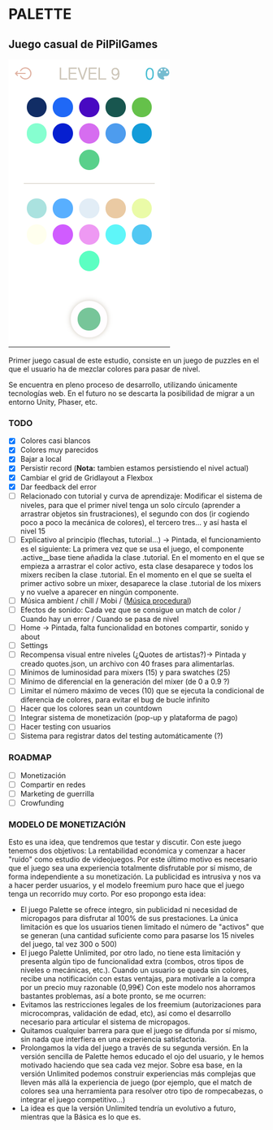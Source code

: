 # PALETTE

## Juego casual de **PilPilGames**

![Screenshoot](./screenshoot.png)

Primer juego casual de este estudio, consiste en un juego de puzzles en el que el usuario ha de mezclar colores para pasar de nivel.

Se encuentra en pleno proceso de desarrollo, utilizando únicamente tecnologías web. En el futuro no se descarta la posibilidad de migrar a un entorno Unity, Phaser, etc.

### TODO

- [x] Colores casi blancos
- [x] Colores muy parecidos
- [x] Bajar a local
- [x] Persistir record (**Nota:** tambien estamos persistiendo el nivel actual)
- [x] Cambiar el grid de Gridlayout a Flexbox
- [x] Dar feedback del error
- [ ] Relacionado con tutorial y curva de aprendizaje: Modificar el sistema de niveles, para que el primer nivel tenga un solo círculo (aprender a arrastrar objetos sin frustraciones), el segundo con dos (ir cogiendo poco a poco la mecánica de colores), el tercero tres... y así hasta el nivel 15
- [ ] Explicativo al principio (flechas, tutorial...) -> Pintada, el funcionamiento es el siguiente: La primera vez que se usa el juego, el componente .active__base tiene añadida la clase .tutorial. En el momento en el que se empieza a arrastrar el color activo, esta clase desaparece y todos los mixers reciben la clase .tutorial. En el momento en el que se suelta el primer activo sobre un mixer, desaparece la clase .tutorial de los mixers y no vuelve a aparecer en ningún componente.
- [ ] Música ambient / chill / Mobi / ([Música procedural](https://github.com/Tonejs/Tone.js/))
- [ ] Efectos de sonido: Cada vez que se consigue un match de color / Cuando hay un error / Cuando se pasa de nivel
- [ ] Home -> Pintada, falta funcionalidad en botones compartir, sonido y about
- [ ] Settings
- [ ] Recompensa visual entre niveles (¿Quotes de artistas?)-> Pintada y creado quotes.json, un archivo con 40 frases para alimentarlas.
- [ ] Mínimos de luminosidad para mixers (15) y para swatches (25)
- [ ] Mínimo de diferencial en la generación del mixer (de 0 a 0.9 ?)
- [ ] Limitar el número máximo de veces (10) que se ejecuta la condicional de diferencia de colores, para evitar el bug de bucle infinito
- [ ] Hacer que los colores sean un countdown
- [ ] Integrar sistema de monetización (pop-up y plataforma de pago)
- [ ] Hacer testing con usuarios
- [ ] Sistema para registrar datos del testing automáticamente (?)

### ROADMAP
- [ ] Monetización
- [ ] Compartir en redes
- [ ] Marketing de guerrilla
- [ ] Crowfunding

### MODELO DE MONETIZACIÓN
Esto es una idea, que tendremos que testar y discutir. Con este juego tenemos dos objetivos: La rentabilidad económica y comenzar a hacer "ruido" como estudio de videojuegos. Por este último motivo es necesario que el juego sea una experiencia totalmente disfrutable por sí mismo, de forma independiente a su monetización. La publicidad es intrusiva y nos va a hacer perder usuarios, y el modelo freemium puro hace que el juego tenga un recorrido muy corto. Por eso propongo esta idea:
- El juego Palette se ofrece íntegro, sin publicidad ni necesidad de micropagos para disfrutar al 100% de sus prestaciones. La única limitación es que los usuarios tienen limitado el número de "activos" que se generan (una cantidad suficiente como para pasarse los 15 niveles del juego, tal vez 300 o 500)
- El juego Palette Unlimited, por otro lado, no tiene esta limitación y presenta algún tipo de funcionalidad extra (combos, otros tipos de niveles o mecánicas, etc.). Cuando un usuario se queda sin colores, recibe una notificación con estas ventajas, para motivarle a la compra por un precio muy razonable (0,99€)
Con este modelo nos ahorramos bastantes problemas, así a bote pronto, se me ocurren:
- Evitamos las restricciones legales de los freemium (autorizaciones para microcompras, validación de edad, etc), así como el desarrollo necesario para articular el sistema de micropagos.
- Quitamos cualquier barrera para que el juego se difunda por sí mismo, sin nada que interfiera en una experiencia satisfactoria.
- Prolongamos la vida del juego a través de su segunda versión. En la versión sencilla de Palette hemos educado el ojo del usuario, y le hemos motivado haciendo que sea cada vez mejor. Sobre esa base, en la versión Unlimited podemos construir experiencias más complejas que lleven más allá la experiencia de juego (por ejemplo, que el match de colores sea una herramienta para resolver otro tipo de rompecabezas, o integrar el juego competitivo...)
- La idea es que la versión Unlimited tendría un evolutivo a futuro, mientras que la Básica es lo que es.
